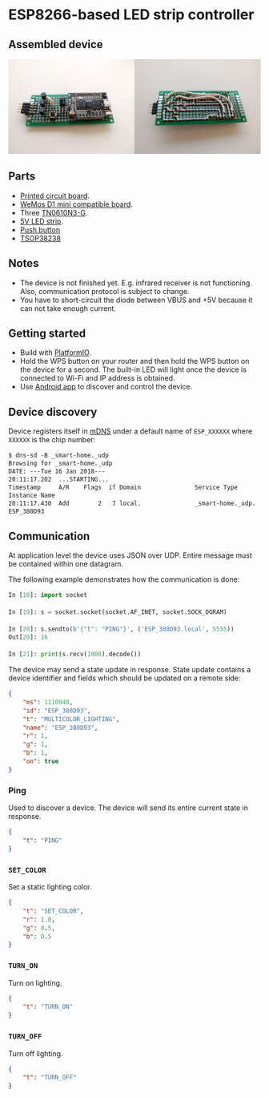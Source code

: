 # ESP8266-based LED strip controller

## Assembled device

![Device picture](device.jpg)

## Parts

* [Printed circuit board](http://s.click.aliexpress.com/e/bA27UN7?fromSns=Telegram).
* [WeMos D1 mini compatible board](http://s.click.aliexpress.com/e/u7Ubune?fromSns=Telegram).
* Three [TN0610N3-G](https://www.aliexpress.com/item/TN0610N3-TN0610N3-G-TN0610-TO-92/32814210792.html).
* [5V LED strip](http://s.click.aliexpress.com/e/emimIQJ?fromSns=Telegram).
* [Push button](https://www.aliexpress.com/item/50pcs-lot-6x6x4-3MM-4PIN-G89-Tactile-Tact-Push-Button-Micro-Switch-Direct-Plug-in-Self/32669948621.html)
* [TSOP38238](https://www.aliexpress.com/item/5pcs-lot-TSOP38238-IC-RCVR-MOD-38KHZ-DOME-AXIAL-38238-P38238-OP38238-good-quality-free-shipping/32818684904.html)

## Notes

* The device is not finished yet. E.g. infrared receiver is not functioning. Also, communication protocol is subject to change.
* You have to short-circuit the diode between VBUS and +5V because it can not take enough current.

## Getting started

* Build with [PlatformIO](http://platformio.org/).
* Hold the WPS button on your router and then hold the WPS button on the device for a second. The built-in LED will light once the device is connected to Wi-Fi and IP address is obtained.
* Use [Android app](https://github.com/eigenein/smart-home) to discover and control the device.

## Device discovery

Device registers itself in [mDNS](https://en.wikipedia.org/wiki/Multicast_DNS) under a default name of `ESP_XXXXXX` where `XXXXXX` is the chip number:

```
$ dns-sd -B _smart-home._udp
Browsing for _smart-home._udp
DATE: ---Tue 16 Jan 2018---
20:11:17.202  ...STARTING...
Timestamp     A/R    Flags  if Domain               Service Type         Instance Name
20:11:17.430  Add        2   7 local.               _smart-home._udp.    ESP_380D93
```

## Communication

At application level the device uses JSON over UDP. Entire message must be сontained within one datagram.

The following example demonstrates how the communication is done:

```python
In [18]: import socket

In [19]: s = socket.socket(socket.AF_INET, socket.SOCK_DGRAM)

In [20]: s.sendto(b'{"t": "PING"}', ('ESP_380D93.local', 5555))
Out[20]: 16

In [21]: print(s.recv(1000).decode())
```

The device may send a state update in response. State update contains a device identifier and fields which should be updated on a remote side:

```json
{
    "ms": 1110940,
    "id": "ESP_380D93",
    "t": "MULTICOLOR_LIGHTING",
    "name": "ESP_380D93",
    "r": 1,
    "g": 1,
    "b": 1,
    "on": true
}
```

### Ping

Used to discover a device. The device will send its entire current state in response.

```json
{
    "t": "PING"
}
```

### `SET_COLOR`

Set a static lighting color.

```json
{
    "t": "SET_COLOR",
    "r": 1.0,
    "g": 0.5,
    "b": 0.5
}
```

### `TURN_ON`

Turn on lighting.

```json
{
    "t": "TURN_ON"
}
```

### `TURN_OFF`

Turn off lighting.

```json
{
    "t": "TURN_OFF"
}
